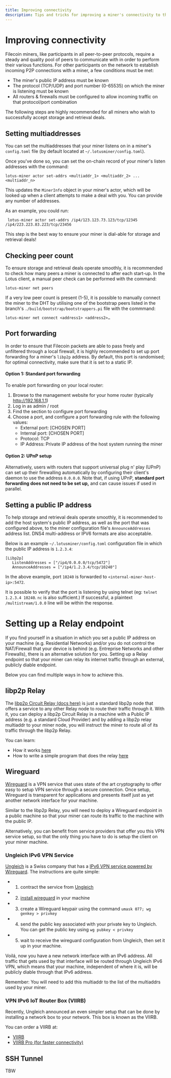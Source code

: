 ```yaml
---
title: Improving connectivity
description: Tips and tricks for improving a miner's connectivity to the Filecoin network.
---
```


# Improving connectivity

Filecoin miners, like participants in all peer-to-peer protocols, require a steady and quality pool of peers to communicate with in order to perform their various functions. For other participants on the network to establish incoming P2P connections with a miner, a few conditions must be met:

* The miner's public IP address must be known
* The protocol (TCP/UDP) and port number (0-65535) on which the miner is listening must be known 
* All routers & firewalls must be configured to allow incoming traffic on that protocol/port combination

The following steps are highly recommended for all miners who wish to successfully accept storage and retrieval deals.

## Setting multiaddresses

You can set the multiaddresses that your miner listens on in a miner's `config.toml` file (by default located at `~/.lotusminer/config.toml`). 

Once you've done so, you can set the on-chain record of your miner's listen addresses with the command:
 
 ```
 lotus-miner actor set-addrs <multiaddr_1> <multiaddr_2> ... <multiaddr_n>
```

This updates the `MinerInfo` object in your miner's actor, which will be looked up when a client attempts to make a deal with you. You can provide any number of addresses.

As an example, you could run:

```
 lotus-miner actor set-addrs /ip4/123.123.73.123/tcp/12345 /ip4/223.223.83.223/tcp/23456 
```

This step is the best way to ensure your miner is dial-able for storage and retrieval deals!

## Checking peer count

To ensure storage and retrieval deals operate smoothly, it is recommended to check how many peers a miner is connected to after each start-up. In the Lotus client, a manual peer check can be performed with the command:

```
lotus-miner net peers
``` 

If a very low peer count is present (1-5), it is possible to manually connect the miner to the DHT by utilising one of the bootstrap peers listed in the branch's `./build/bootstrap/bootstrappers.pi` file with the commmand:

```
lotus-miner net connect <address1> <address2>…
```

## Port forwarding

In order to ensure that Filecoin packets are able to pass freely and unfiltered through a local firewall, it is highly recommended to set up port forwarding for a miner's `libp2p` address. By default, this port is randomised; for optimal connectivity, make sure that it is set to a static IP. 

#### Option 1: Standard port forwarding

To enable port forwarding on your local router:

1. Browse to the management website for your home router (typically http://192.168.1.1)
2. Log in as admin / root
3. Find the section to configure port forwarding
4. Choose a port, and configure a port forwarding rule with the following values:
    * External port: [CHOSEN PORT]
    * Internal port: [CHOSEN PORT]
    * Protocol: TCP
    * IP Address: Private IP address of the host system running the miner

#### Option 2: UPnP setup

Alternatively, users with routers that support universal plug n' play (UPnP) can set up their firewalling automatically by configuring their client's daemon to use the address `0.0.0.0`. Note that, if using UPnP, **standard port forwarding does not need to be set up,** and can cause issues if used in parallel.  

## Setting a public IP address

To help storage and retrieval deals operate smoothly, it is recommended to add the host system's public IP address, as well as the port that was configured above, to the miner configuration file's `AnnounceAddresses` address list. DNS4 multi-address or IPV6 formats are also acceptable.

Below is an example `~/.lotusminer/config.toml` configuration file in which the public IP address is `1.2.3.4`:

```
[Libp2p]
   ListenAddresses = ["/ip4/0.0.0.0/tcp/5472"]
   AnnounceAddresses = ["/ip4/1.2.3.4/tcp/10240"]
```
In the above example, port `10240` is forwarded to `<internal-miner-host-ip>:5472`.

It is possible to verify that the port is listening by using telnet (eg: `telnet 1.2.3.4 10240`. `nc` is also sufficient.) If successful, a plaintext `/multistream/1.0.0` line will be within the response.

# Setting up a Relay endpoint

If you find yourself in a situation in which you set a public IP address on your machine (e.g. Residential Networks) and/or you do not control the NAT/Firewall that your device is behind (e.g. Entreprise Networks and other Firewalls), there is an alternative solution for you. Setting up a Relay endpoint so that your miner can relay its internet traffic through an external, publicly diable endpoint.

Below you can find multiple ways in how to achieve this.

## libp2p Relay

The [libp2p Circuit Relay (docs here)](https://docs.libp2p.io/concepts/circuit-relay/) is just a standard libp2p node that offers a service to any other Relay node to route their traffic through it. With it, you can deploy a libp2p Circuit Relay in a machine with a Public IP address (e.g. a standard Cloud Provider) and by adding a libp2p relay multiaddr to your miner node, you will instruct the miner to route all of its traffic through the libp2p Relay.

You can learn:
- How it works [here](https://docs.libp2p.io/concepts/circuit-relay)
- How to write a simple program that does the relay [here](https://github.com/libp2p/go-libp2p-examples/blob/master/relay/main.go)

## Wireguard

[Wireguard](https://www.wireguard.com) is a VPN service that uses state of the art cryptography to offer easy to setup VPN service through a secure connection. Once setup, Wireguard is transparent for applications and presents itself just as yet another network interface for your machine.

Similar to the libp2p Relay, you will need to deploy a Wireguard endpoint in a public machine so that your miner can route its traffic to the machine with the public IP.

Alternatively, you can benefit from service providers that offer you this VPN service setup, so that the only thing you have to do is setup the client on your miner machine.

### Ungleich IPv6 VPN Service

[Ungleich](https://ungleich.ch) is a Swiss company that has a [IPv6 VPN service powered by Wireguard](https://ungleich.ch/ipv6/vpn/). The instructions are quite simple:

- 1. contract the service from [Ungleich](https://ungleich.ch)
- 2. [install wireguard](https://www.wireguard.com/install) in your machine
- 3. create a Wireguard keypair using the command `umask 077; wg genkey > privkey`
- 4. send the public key associated with your private key to Ungleich. You can get the public key using `wg pubkey < privkey`
- 5. wait to receive the wireguard configuration from Ungleich, then set it up in your machine.

Voilá, now you have a new network interface with an IPv6 address. All traffic that gets used by that interface will be routed through Ungleich IPv6 VPN, which means that your machine, independent of where it is, will be publicly diable through that IPv6 address. 

Remember: You will need to add this multiaddr to the list of the multiaddrs used by your miner.

### VPN IPv6 IoT Router Box (VIIRB)

Recently, Ungleich announced an even simpler setup that can be done by installing a network box to your network. This box is known as the VIIRB.

You can order a VIIRB at:

- [VIIRB](https://ungleich.ch/u/products/viirb-ipv6-box/)
- [VIIRB Pro (for faster connectivity)](https://ungleich.ch/u/products/pro-ipv6-box/)

## SSH Tunnel

TBW